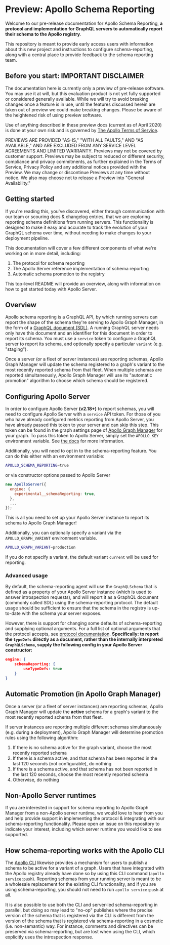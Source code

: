 # Preview: Apollo Schema Reporting

Welcome to our pre-release documentation for Apollo Schema Reporting, **a protocol and implementation for GraphQL servers to automatically report their schema to the Apollo registry**. 

This repository is meant to provide early access users with information about this new project and instructions to configure schema-reporting, along with a central place to provide feedback to the schema reporting team.

## Before you start: IMPORTANT DISCLAIMER

The documentation here is currently only a preview of pre-release software. You may use it at will, but this evaluation product is not yet fully supported or considered generally available. While we will try to avoid breaking changes once a feature is in use, until the features discussed herein are taken out of preview we could make breaking changes. Please be aware of the heightened risk of using preview software.

Use of anything described in these preview docs (current as of April 2020) is done at your own risk and is governed by [The Apollo Terms of Service](https://www.apollographql.com/Apollo-Terms-of-Service.pdf).

PREVIEWS ARE PROVIDED "AS-IS," "WITH ALL FAULTS," AND "AS AVAILABLE," AND ARE EXCLUDED FROM ANY SERVICE LEVEL AGREEMENTS AND LIMITED WARRANTY. Previews may not be covered by customer support. Previews may be subject to reduced or different security, compliance and privacy commitments, as further explained in the Terms of Service, Privacy Policy and any additional notices provided with the Preview. We may change or discontinue Previews at any time without notice. We also may choose not to release a Preview into "General Availability."

## Getting started

If you're reading this, you've discovered, either through communication with our team or scouring docs & changelog entries, that we are exploring reporting schema definitions from running servers. This functionality is designed to make it easy and accurate to track the evolution of your GraphQL schema over time, without needing to make changes to your deployment pipeline.

This documentation will cover a few different components of what we're working on in more detail, including:

1. The protocol for schema reporting
2. The Apollo Server reference implementation of schema reporting
3. Automatic schema promotion to the registry

This top-level README will provide an overview, along with information on how to get started today with Apollo Server.

## Overview

Apollo schema reporting is a GraphQL API, by which running servers can report the shape of the schema they're serving to Apollo Graph Manager, in the form of a [GraphQL document (SDL)](https://www.apollographql.com/docs/apollo-server/schema/schema/#the-schema-definition-language). A running GraphQL server needs only have this document and an identifier for this document in order to report its schema. You must use a `service` token to configure a GraphQL server to report its schema, and optionally specify a particular `variant` (e.g. "staging").

Once a server (or a fleet of server instances) are reporting schemas, Apollo Graph Manager will update the schema registered to a graph's variant to the most recently reported schema from that fleet. When multiple schemas are reported simultaneously, Apollo Graph Manager will use its "automatic promotion" algorithm to choose which schema should be registered.

## Configuring Apollo Server

In order to configure Apollo Server **(v2.18+)** to report schemas, you will need to configure Apollo Server with a `service` API token. For those of you who have already configured metrics reporting from Apollo Server, you have already passed this token to your server and can skip this step. This token can be found in the graph settings page of [Apollo Graph Manager](https://engine.apollographql.com) for your graph. To pass this token to Apollo Server, simply set the `APOLLO_KEY` environment variable.  See [the docs](https://www.apollographql.com/docs/graph-manager/setup-analytics/) for more information.

Additionally, you will need to opt in to the schema-reporting feature. You can do this either with an environment variable:

```sh
APOLLO_SCHEMA_REPORTING=true
```

or via constructor options passed to Apollo Server

```js
new ApolloServer({
  engine: {
    experimental__schemaReporting: true,
  },
  ...
});
```

This is all you need to set up your Apollo Server instance to report its schema to Apollo Graph Manager!

Additionally, you can optionally specify a variant via the `APOLLO_GRAPH_VARIANT` environment variable.

```sh
APOLLO_GRAPH_VARIANT=production
```

If you do not specify a variant, the default variant `current` will be used for reporting.

### Advanced usage

By default, the schema-reporting agent will use the `GraphQLSchema` that is defined as a property of your Apollo Server instance (which is used to answer introspection requests), and will report it as a GraphQL document (commonly called SDL) using the schema-reporting protocol. The default usage should be sufficient to ensure that the schema in the registry is up-to-date with the schema your server exposes.

However, there is support for changing some defaults of schema-reporting and supplying optional arguments. For a full list of optional arguments that the protocol accepts, see [protocol documentation](./TODO!). **Specifically: to report the `typeDefs` directly as a document, rather than the internally interpreted `GraphQLSchema`, supply the following config in your Apollo Server constructor:**

```json
engine: {
	schemaReporting: { 
		useTypeDefs: true 
	}
}
``` 

## Automatic Promotion (in Apollo Graph Manager)

Once a server (or a fleet of server instances) are reporting schemas, Apollo Graph Manager will update the **active** schema for a graph's variant to the most recently reported schema from that fleet.

If server instances are reporting multiple different schemas simultaneously (e.g. during a deployment), Apollo Graph Manager will determine promotion rules using the following algorithm:

1. If there is no schema active for the graph variant, choose the most recently reported schema
2. If there is a schema active, and that schema has been reported in the last 120 seconds (not configurable), do nothing
3. If there is a schema active, and that schema has not been reported in the last 120 seconds, choose the most recently reported schema
4. Otherwise, do nothing

## Non-Apollo Server runtimes

If you are interested in support for schema reporting to Apollo Graph Manager from a non-Apollo server runtime, we would love to hear from you and help provide support in implementing the protocol & integrating with our schema-reporting functionality. Please open an issue on this repository to indicate your interest, including which server runtime you would like to see supported.

## How schema-reporting works with the Apollo CLI

The [Apollo CLI](https://www.apollographql.com/docs/devtools/cli/) likewise provides a mechanism for users to publish a schema to be active for a variant of a graph. Users that have integrated with the Apollo registry already have done so by using this CLI command (`apollo service:push`). Reporting schemas from your running server is meant to be a wholesale replacement for the existing CLI functionality, and if you are using schema-reporting, you should not need to run `apollo service:push` at all.

It is also possible to use both the CLI and server-led schema-reporting in parallel, but doing so may lead to "no-op" publishes where the precise version of the schema that is registered via the CLI is different from the version of the schema that is registered via schema-reporting in a cosmetic (i.e. non-semantic) way. For instance, comments and directives can be preserved via schema-reporting, but are lost when using the CLI, which explicitly uses the introspection response.